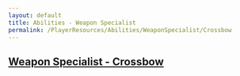 ```yaml
---
layout: default
title: Abilities - Weapon Specialist
permalink: /PlayerResources/Abilities/WeaponSpecialist/Crossbow
---
```

## [Weapon Specialist - Crossbow](#Crossbow)
